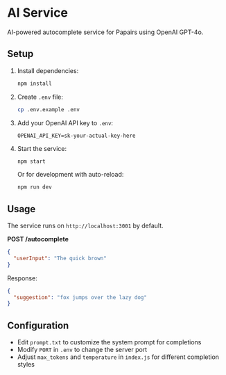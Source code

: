 # AI Service

AI-powered autocomplete service for Papairs using OpenAI GPT-4o.

## Setup

1. Install dependencies:
   ```bash
   npm install
   ```

2. Create `.env` file:
   ```bash
   cp .env.example .env
   ```

3. Add your OpenAI API key to `.env`:
   ```
   OPENAI_API_KEY=sk-your-actual-key-here
   ```

4. Start the service:
   ```bash
   npm start
   ```
   
   Or for development with auto-reload:
   ```bash
   npm run dev
   ```

## Usage

The service runs on `http://localhost:3001` by default.

**POST /autocomplete**
```json
{
  "userInput": "The quick brown"
}
```

Response:
```json
{
  "suggestion": "fox jumps over the lazy dog"
}
```

## Configuration

- Edit `prompt.txt` to customize the system prompt for completions
- Modify `PORT` in `.env` to change the server port
- Adjust `max_tokens` and `temperature` in `index.js` for different completion styles
